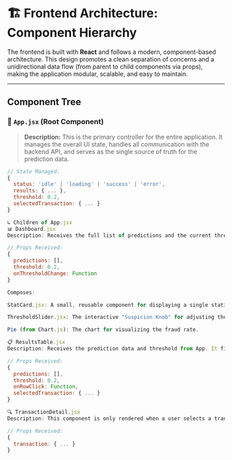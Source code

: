 # 🏗️ Frontend Architecture: Component Hierarchy

The frontend is built with **React** and follows a modern, component-based architecture. This design promotes a clean separation of concerns and a unidirectional data flow (from parent to child components via props), making the application modular, scalable, and easy to maintain.

---

## Component Tree

### 👑 `App.jsx` (Root Component)

> **Description:** This is the primary controller for the entire application. It manages the overall UI state, handles all communication with the backend API, and serves as the single source of truth for the prediction data.

```js
// State Managed:
{
  status: 'idle' | 'loading' | 'success' | 'error',
  results: { ... },
  threshold: 0.2,
  selectedTransaction: { ... }
}

↳ Children of App.jsx
📊 Dashboard.jsx
Description: Receives the full list of predictions and the current threshold from App. Its sole responsibility is to display the high-level summary dashboard with statistics and interactive controls.

// Props Received:
{
  predictions: [],
  threshold: 0.2,
  onThresholdChange: Function
}

Composes:

StatCard.jsx: A small, reusable component for displaying a single statistic.

ThresholdSlider.jsx: The interactive "Suspicion Knob" for adjusting the fraud threshold.

Pie (from Chart.js): The chart for visualizing the fraud rate.

📋 ResultsTable.jsx
Description: Receives the prediction data and threshold from App. It filters this data on the client-side to display a sorted list of the top 20 most suspicious transactions. It also handles user clicks to select a row for detailed inspection.

// Props Received:
{
  predictions: [],
  threshold: 0.2,
  onRowClick: Function,
  selectedTransaction: { ... }
}

🔍 TransactionDetail.jsx
Description: This component is only rendered when a user selects a transaction from the table. It receives the data for that single transaction and displays all of its features, visually highlighting any values that fall outside a predefined "normal" range to provide simple explainability.

// Props Received:
{
  transaction: { ... }
}
